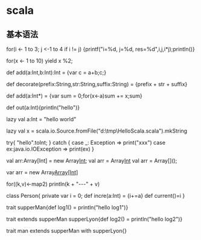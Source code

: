 # scala

## 基本语法
for(i <- 1 to 3; j <-1 to 4 if i != j) {printf("i=%d, j=%d, res=%d",i,j,i*j);println()}


for(x <- 1 to 10) yield x %2;


def add(a:Int,b:Int):Int = {var c = a+b;c;}

def decorate(prefix:String,str:String,suffix:String) = {prefix + str + suffix}

def add(a:Int*) = {var sum = 0;for(x<-a)sum += x;sum}


def out(a:Int){println("hello")}


lazy val a:Int = "hello world"

lazy val x = scala.io.Source.fromFile("d:\\tmp\\HelloScala.scala").mkString

try{
    "hello".toInt;
} catch {
    case _: Exception => print("xxx")
    case ex:java.io.IOException => print(ex)
}


val arr:Array[Int] = new Array[Int](4);
val arr = Array[Int](5)
val arr = Array[][]()();

var arr = new Array[Array[Int]](4)

for((k,v)<-map2) println(k + "---" + v)

class Person{
        private var i = 0;
        def incre(a:Int) = {i+=a}
        def current()=i
    }


trait supperMan{def log1() = println("hello log1")}

trait extends supperMan supperLyon{def log2() = println("hello log2")}

trait man extends supperMan with supperLyon{}